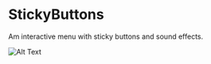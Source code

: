 # StickyButtons
Am interactive menu with sticky buttons and sound effects.

![Alt Text](https://giphy.com/embed/lqT9V6kAxCiXQ6Q1py)
